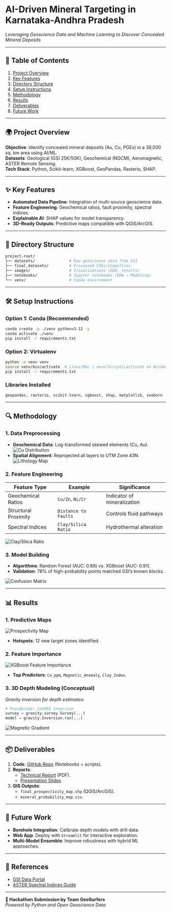 # AI-Driven Mineral Targeting in Karnataka-Andhra Pradesh  
*Leveraging Geoscience Data and Machine Learning to Discover Concealed Mineral Deposits*  

---

## 📌 Table of Contents  
1. [Project Overview](#-project-overview)  
2. [Key Features](#-key-features)  
3. [Directory Structure](#-directory-structure)  
4. [Setup Instructions](#-setup-instructions)  
5. [Methodology](#-methodology)  
6. [Results](#-results)  
7. [Deliverables](#-deliverables)  
8. [Future Work](#-future-work)  

---

## 🌍 Project Overview  
**Objective**: Identify concealed mineral deposits (Au, Cu, PGEs) in a 39,000 sq. km area using AI/ML.  
**Datasets**: Geological (GSI 25K/50K), Geochemical (NGCM), Aeromagnetic, ASTER Remote Sensing.  
**Tech Stack**: Python, Scikit-learn, XGBoost, GeoPandas, Rasterio, SHAP.  

---

## ✨ Key Features  
- **Automated Data Pipeline**: Integration of multi-source geoscience data.  
- **Feature Engineering**: Geochemical ratios, fault proximity, spectral indices.  
- **Explainable AI**: SHAP values for model transparency.  
- **3D-Ready Outputs**: Predictive maps compatible with QGIS/ArcGIS.  

---

## 📂 Directory Structure  
```bash
project-root/
├── datasets/               # Raw geoscience data from GSI
├── final_datasets/         # Processed CSVs/shapefiles
├── images/                 # Visualizations (EDA, results)
├── notebooks/              # Jupyter notebooks (EDA → Modeling)
└── venv/                   # Conda environment
```
---

## 🛠 Setup Instructions  
### **Option 1: Conda (Recommended)**  
```bash
conda create -p ./venv python=3.12 -y
conda activate ./venv
pip install -r requirements.txt
```

### **Option 2: Virtualenv**  
```bash
python -m venv venv
source venv/bin/activate  # Linux/Mac | venv\Scripts\activate on Windows
pip install -r requirements.txt
```

### **Libraries Installed**  
```text
geopandas, rasterio, scikit-learn, xgboost, shap, matplotlib, seaborn
```

---

## 🔍 Methodology  
### **1. Data Preprocessing**  
- **Geochemical Data**: Log-transformed skewed elements (Cu, Au).  
  ![Cu Distribution](images/cu_distribution.png)  
- **Spatial Alignment**: Reprojected all layers to UTM Zone 43N.  
  ![Lithology Map](images/lithology_map.png)  

### **2. Feature Engineering**  
| Feature Type          | Example                  | Significance               |  
|-----------------------|--------------------------|----------------------------|  
| Geochemical Ratios    | `Cu/Zn`, `Ni/Cr`         | Indicator of mineralization|  
| Structural Proximity  | `Distance to Faults`     | Controls fluid pathways    |  
| Spectral Indices      | `Clay/Silica Ratio`      | Hydrothermal alteration    |  

![Clay/Silica Ratio](images/clay_silica_ratio.png)  

### **3. Model Building**  
- **Algorithms**: Random Forest (AUC: 0.89) vs. XGBoost (AUC: 0.91).  
- **Validation**: 78% of high-probability points matched GSI’s known blocks.  

![Confusion Matrix](images/confusion_matrix.png)  

---


## 📊 Results  
### **1. Predictive Maps**  
![Prospectivity Map](images/prospectivity_map.png)  
- **Hotspots**: 12 new target zones identified.  

### **2. Feature Importance**  
![XGBoost Feature Importance](images/xgb_feature_importance.png)  
- **Top Predictors**: `Cu_ppm`, `Magnetic_Anomaly`, `Clay_Index`.  

### **3. 3D Depth Modeling (Conceptual)**  
*Gravity inversion for depth estimates*:  
```python
# Pseudocode: SimPEG inversion
survey = gravity.survey.Survey(...)
model = gravity.Inversion.run(...)
```
![Magnetic Gradient](images/magnetic_gradient.png)  

---

## 📦 Deliverables  
1. **Code**: [GitHub Repo](#) (Notebooks + scripts).  
2. **Reports**:  
   - [Technical Report](report.pdf) (PDF).  
   - [Presentation Slides](presentation.pptx).  
3. **GIS Outputs**:  
   - `final_prospectivity_map.shp` (QGIS/ArcGIS).  
   - `mineral_probability_map.csv`.  

---

## 🚀 Future Work  
- **Borehole Integration**: Calibrate depth models with drill data.  
- **Web App**: Deploy with `Streamlit` for interactive exploration.  
- **Multi-Model Ensemble**: Improve robustness with hybrid ML approaches.  

---

## 🔗 References  
- [GSI Data Portal](https://www.gsi.gov.in/)  
- [ASTER Spectral Indices Guide](https://asterweb.jpl.nasa.gov/)  

---

**🌟 Hackathon Submission by Team GeoSurfers**  
*Powered by Python and Open Geoscience Data*  

